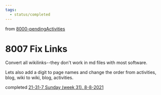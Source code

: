 ```yaml
---
tags:
  - status/completed
---
```

from [8000-pendingActivities](../../../../8activities/8000-pendingActivities.md)
# 8007 Fix Links
Convert all wikilinks--they don't work in md files with most software.

Lets also add a digit to page names and change the order from activities, blog, wiki to wiki, blog, activities.

completed [21-31-7 Sunday (week 31), 8-8-2021](21-31-7%20Sunday%20(week%2031),%208-8-2021.md)